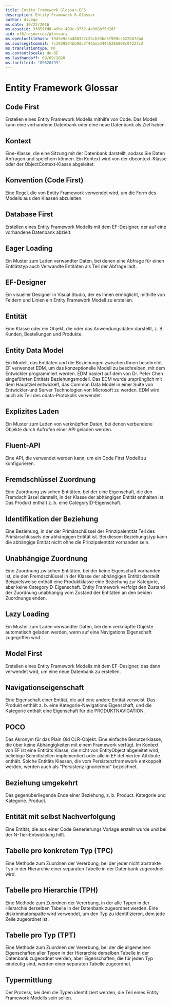 ```yaml
---
title: Entity Framework Glossar-EF6
description: Entity Framework 6-Glossar
author: divega
ms.date: 10/23/2016
ms.assetid: 3f05ffdd-49bc-499c-9732-4a368bf5d2d7
uid: ef6/resources/glossary
ms.openlocfilehash: 19d5e9e3a480337c2bcb93be5f989cc622b67dad
ms.sourcegitcommit: 7c3939504bb9da3f46bea3443638b808c04227c2
ms.translationtype: MT
ms.contentlocale: de-DE
ms.lasthandoff: 09/09/2020
ms.locfileid: "89620199"
---
```

# <a name="entity-framework-glossary"></a>Entity Framework Glossar
## <a name="code-first"></a>Code First
Erstellen eines Entity Framework Modells mithilfe von Code. Das Modell kann eine vorhandene Datenbank oder eine neue Datenbank als Ziel haben.

## <a name="context"></a>Kontext
Eine-Klasse, die eine Sitzung mit der Datenbank darstellt, sodass Sie Daten Abfragen und speichern können. Ein Kontext wird von der dbcontext-Klasse oder der ObjectContext-Klasse abgeleitet.

## <a name="convention-code-first"></a>Konvention (Code First)
Eine Regel, die von Entity Framework verwendet wird, um die Form des Modells aus den Klassen abzuleiten.

## <a name="database-first"></a>Database First
Erstellen eines Entity Framework Modells mit dem EF-Designer, der auf eine vorhandene Datenbank abzielt.

## <a name="eager-loading"></a>Eager Loading
Ein Muster zum Laden verwandter Daten, bei denen eine Abfrage für einen Entitätstyp auch Verwandte Entitäten als Teil der Abfrage lädt.

## <a name="ef-designer"></a>EF-Designer
Ein visueller Designer in Visual Studio, der es Ihnen ermöglicht, mithilfe von Feldern und Linien ein Entity Framework Modell zu erstellen.

## <a name="entity"></a>Entität
Eine Klasse oder ein Objekt, die oder das Anwendungsdaten darstellt, z. B. Kunden, Bestellungen und Produkte.

## <a name="entity-data-model"></a>Entity Data Model
Ein Modell, das Entitäten und die Beziehungen zwischen Ihnen beschreibt. EF verwendet EDM, um das konzeptionelle Modell zu beschreiben, mit dem Entwickler programmiert werden. EDM basiert auf dem von Dr. Peter Chen eingeführten Entitäts Beziehungsmodell. Das EDM wurde ursprünglich mit dem Hauptziel entwickelt, das Common Data Model in einer Suite von Entwickler-und Server Technologien von Microsoft zu werden. EDM wird auch als Teil des odata-Protokolls verwendet.

## <a name="explicit-loading"></a>Explizites Laden
Ein Muster zum Laden von verknüpften Daten, bei denen verbundene Objekte durch Aufrufen einer API geladen werden.

## <a name="fluent-api"></a>Fluent-API
Eine API, die verwendet werden kann, um ein Code First Modell zu konfigurieren.

## <a name="foreign-key-association"></a>Fremdschlüssel Zuordnung
Eine Zuordnung zwischen Entitäten, bei der eine Eigenschaft, die den Fremdschlüssel darstellt, in der Klasse der abhängigen Entität enthalten ist. Das Produkt enthält z. b. eine CategoryID-Eigenschaft.

## <a name="identifying-relationship"></a>Identifikation der Beziehung
Eine Beziehung, in der der Primärschlüssel der Prinzipalentität Teil des Primärschlüssels der abhängigen Entität ist. Bei diesem Beziehungstyp kann die abhängige Entität nicht ohne die Prinzipalentität vorhanden sein.

## <a name="independent-association"></a>Unabhängige Zuordnung
Eine Zuordnung zwischen Entitäten, bei der keine Eigenschaft vorhanden ist, die den Fremdschlüssel in der Klasse der abhängigen Entität darstellt. Beispielsweise enthält eine Produktklasse eine Beziehung zur Kategorie, aber keine CategoryID-Eigenschaft. Entity Framework verfolgt den Zustand der Zuordnung unabhängig vom Zustand der Entitäten an den beiden Zuordnungs enden.

## <a name="lazy-loading"></a>Lazy Loading
Ein Muster zum Laden verwandter Daten, bei dem verknüpfte Objekte automatisch geladen werden, wenn auf eine Navigations Eigenschaft zugegriffen wird.

## <a name="model-first"></a>Model First
Erstellen eines Entity Framework Modells mit dem EF-Designer, das dann verwendet wird, um eine neue Datenbank zu erstellen.

## <a name="navigation-property"></a>Navigationseigenschaft
Eine Eigenschaft einer Entität, die auf eine andere Entität verweist. Das Produkt enthält z. b. eine Kategorie-Navigations Eigenschaft, und die Kategorie enthält eine Eigenschaft für die PRODUKTNAVIGATION.

## <a name="poco"></a>POCO
Das Akronym für das Plain Old CLR-Objekt. Eine einfache Benutzerklasse, die über keine Abhängigkeiten mit einem Framework verfügt. Im Kontext von EF ist eine Entitäts Klasse, die nicht von EntityObject abgeleitet wird, beliebige Schnittstellen implementiert oder alle in EF definierten Attribute enthält. Solche Entitäts Klassen, die vom Persistenzframework entkoppelt werden, werden auch als "Persistenz ignorierend" bezeichnet.  

## <a name="relationship-inverse"></a>Beziehung umgekehrt
Das gegenüberliegende Ende einer Beziehung, z. b. Product. Kategorie und Kategorie. Product.

## <a name="self-tracking-entity"></a>Entität mit selbst Nachverfolgung
Eine Entität, die aus einer Code Generierungs Vorlage erstellt wurde und bei der N-Tier-Entwicklung hilft.

## <a name="table-per-concrete-type-tpc"></a>Tabelle pro konkretem Typ (TPC)
Eine Methode zum Zuordnen der Vererbung, bei der jeder nicht abstrakte Typ in der Hierarchie einer separaten Tabelle in der Datenbank zugeordnet wird.

## <a name="table-per-hierarchy-tph"></a>Tabelle pro Hierarchie (TPH)
Eine Methode zum Zuordnen der Vererbung, in der alle Typen in der Hierarchie derselben Tabelle in der Datenbank zugeordnet werden. Eine diskriminatorspalte wird verwendet, um den Typ zu identifizieren, dem jede Zeile zugeordnet ist.

## <a name="table-per-type-tpt"></a>Tabelle pro Typ (TPT)
Eine Methode zum Zuordnen der Vererbung, bei der die allgemeinen Eigenschaften aller Typen in der Hierarchie derselben Tabelle in der Datenbank zugeordnet werden, aber Eigenschaften, die für jeden Typ eindeutig sind, werden einer separaten Tabelle zugeordnet.

## <a name="type-discovery"></a>Typermittlung
Der Prozess, bei dem die Typen identifiziert werden, die Teil eines Entity Framework Modells sein sollen.
